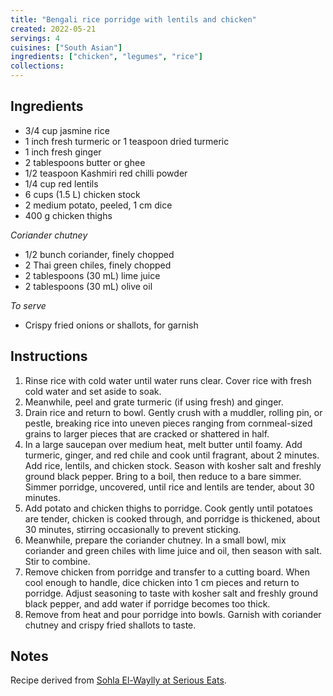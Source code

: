 ```yaml
---
title: "Bengali rice porridge with lentils and chicken"
created: 2022-05-21
servings: 4
cuisines: ["South Asian"]
ingredients: ["chicken", "legumes", "rice"]
collections:
---
```


## Ingredients

- 3/4 cup jasmine rice
- 1 inch fresh turmeric or 1 teaspoon dried turmeric
- 1 inch fresh ginger
- 2 tablespoons butter or ghee
- 1/2 teaspoon Kashmiri red chilli powder
- 1/4 cup red lentils
- 6 cups (1.5 L) chicken stock
- 2 medium potato, peeled, 1 cm dice
- 400 g chicken thighs

*Coriander chutney*

- 1/2 bunch coriander, finely chopped
- 2 Thai green chiles, finely chopped
- 2 tablespoons (30 mL) lime juice
- 2 tablespoons (30 mL) olive oil

*To serve*

- Crispy fried onions or shallots, for garnish

## Instructions

1. Rinse rice with cold water until water runs clear. Cover rice with fresh cold water and set aside to soak.
2. Meanwhile, peel and grate turmeric (if using fresh) and ginger.
3. Drain rice and return to bowl. Gently crush with a muddler, rolling pin, or pestle, breaking rice into uneven pieces ranging from cornmeal-sized grains to larger pieces that are cracked or shattered in half.
4. In a large saucepan over medium heat, melt butter until foamy. Add turmeric, ginger, and red chile and cook until fragrant, about 2 minutes. Add rice, lentils, and chicken stock. Season with kosher salt and freshly ground black pepper. Bring to a boil, then reduce to a bare simmer. Simmer porridge, uncovered, until rice and lentils are tender, about 30 minutes.
5. Add potato and chicken thighs to porridge. Cook gently until potatoes are tender, chicken is cooked through, and porridge is thickened, about 30 minutes, stirring occasionally to prevent sticking.
6. Meanwhile, prepare the coriander chutney. In a small bowl, mix coriander and green chiles with lime juice and oil, then season with salt. Stir to combine.
7. Remove chicken from porridge and transfer to a cutting board. When cool enough to handle, dice chicken into 1 cm pieces and return to porridge. Adjust seasoning to taste with kosher salt and freshly ground black pepper, and add water if porridge becomes too thick.
8. Remove from heat and pour porridge into bowls. Garnish with coriander chutney and crispy fried shallots to taste.

## Notes

Recipe derived from [Sohla El-Waylly at Serious Eats](https://www.seriouseats.com/bengali-rice-porridge-with-lentils-and-chicken).
